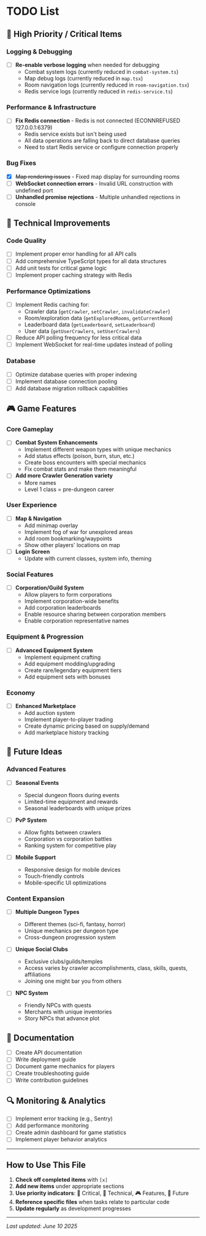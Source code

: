 # TODO List

## 🚨 High Priority / Critical Items

### Logging & Debugging
- [ ] **Re-enable verbose logging** when needed for debugging
  - Combat system logs (currently reduced in `combat-system.ts`)
  - Map debug logs (currently reduced in `map.tsx`)
  - Room navigation logs (currently reduced in `room-navigation.tsx`)
  - Redis service logs (currently reduced in `redis-service.ts`)

### Performance & Infrastructure
- [ ] **Fix Redis connection** - Redis is not connected (ECONNREFUSED 127.0.0.1:6379)
  - Redis service exists but isn't being used
  - All data operations are falling back to direct database queries
  - Need to start Redis service or configure connection properly

### Bug Fixes
- [x] ~~Map rendering issues~~ - Fixed map display for surrounding rooms
- [ ] **WebSocket connection errors** - Invalid URL construction with undefined port
- [ ] **Unhandled promise rejections** - Multiple unhandled rejections in console

## 🔧 Technical Improvements

### Code Quality
- [ ] Implement proper error handling for all API calls
- [ ] Add comprehensive TypeScript types for all data structures
- [ ] Add unit tests for critical game logic
- [ ] Implement proper caching strategy with Redis

### Performance Optimizations
- [ ] Implement Redis caching for:
  - Crawler data (`getCrawler`, `setCrawler`, `invalidateCrawler`)
  - Room/exploration data (`getExploredRooms`, `getCurrentRoom`)
  - Leaderboard data (`getLeaderboard`, `setLeaderboard`)
  - User data (`getUserCrawlers`, `setUserCrawlers`)
- [ ] Reduce API polling frequency for less critical data
- [ ] Implement WebSocket for real-time updates instead of polling

### Database
- [ ] Optimize database queries with proper indexing
- [ ] Implement database connection pooling
- [ ] Add database migration rollback capabilities

## 🎮 Game Features

### Core Gameplay
- [ ] **Combat System Enhancements**
  - Implement different weapon types with unique mechanics
  - Add status effects (poison, burn, stun, etc.)
  - Create boss encounters with special mechanics
  - Fix combat stats and make them meaningful
- [ ] **Add more Crawler Generation variety**
  - More names
  - Level 1 class = pre-dungeon career 

### User Experience
- [ ] **Map & Navigation**
  - Add minimap overlay
  - Implement fog of war for unexplored areas
  - Add room bookmarking/waypoints
  - Show other players' locations on map
- [ ] **Login Screen**
  - Update with current classes, system info, theming 

### Social Features
- [ ] **Corporation/Guild System**
  - Allow players to form corporations
  - Implement corporation-wide benefits
  - Add corporation leaderboards
  - Enable resource sharing between corporation members
  - Enable corporation representative names

### Equipment & Progression
- [ ] **Advanced Equipment System**
  - Implement equipment crafting
  - Add equipment modding/upgrading
  - Create rare/legendary equipment tiers
  - Add equipment sets with bonuses

### Economy
- [ ] **Enhanced Marketplace**
  - Add auction system
  - Implement player-to-player trading
  - Create dynamic pricing based on supply/demand
  - Add marketplace history tracking

## 🔮 Future Ideas

### Advanced Features
- [ ] **Seasonal Events**
  - Special dungeon floors during events
  - Limited-time equipment and rewards
  - Seasonal leaderboards with unique prizes

- [ ] **PvP System**
  - Allow fights between crawlers
  - Corporation vs corporation battles
  - Ranking system for competitive play

- [ ] **Mobile Support**
  - Responsive design for mobile devices
  - Touch-friendly controls
  - Mobile-specific UI optimizations

### Content Expansion
- [ ] **Multiple Dungeon Types**
  - Different themes (sci-fi, fantasy, horror)
  - Unique mechanics per dungeon type
  - Cross-dungeon progression system

- [ ] **Unique Social Clubs**
  - Exclusive clubs/guilds/temples
  - Access varies by crawler accomplishments, class, skills, quests, affiliations
  - Joining one might bar you from others

- [ ] **NPC System**
  - Friendly NPCs with quests
  - Merchants with unique inventories
  - Story NPCs that advance plot

## 📝 Documentation

- [ ] Create API documentation
- [ ] Write deployment guide
- [ ] Document game mechanics for players
- [ ] Create troubleshooting guide
- [ ] Write contribution guidelines

## 🔍 Monitoring & Analytics

- [ ] Implement error tracking (e.g., Sentry)
- [ ] Add performance monitoring
- [ ] Create admin dashboard for game statistics
- [ ] Implement player behavior analytics

---

## How to Use This File

1. **Check off completed items** with `[x]`
2. **Add new items** under appropriate sections
3. **Use priority indicators**: 🚨 Critical, 🔧 Technical, 🎮 Features, 🔮 Future
4. **Reference specific files** when tasks relate to particular code
5. **Update regularly** as development progresses

---

*Last updated: June 10 2025*
